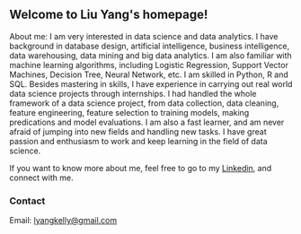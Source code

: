 ## Welcome to Liu Yang's homepage!
About me: I am very interested in data science and data analytics. I have background in database design, artificial intelligence, business intelligence, data warehousing, data mining and big data analytics. I am also familiar with machine learning algorithms, including Logistic Regression, Support Vector Machines, Decision Tree, Neural Network, etc. I am skilled in Python, R and SQL. Besides mastering in skills, I have experience in carrying out real world data science projects through internships. I had handled the whole framework of a data science project, from data collection, data cleaning, feature engineering, feature selection to training models, making predications and model evaluations. I am also a fast learner, and am never afraid of jumping into new fields and handling new tasks. I have great passion and enthusiasm to work and keep learning in the field of data science.

If you want to know more about me, feel free to go to my [Linkedin](https://www.linkedin.com/in/liu-yang-484b0b102/), and connect with me.

### Contact
Email: lyangkelly@gmail.com
